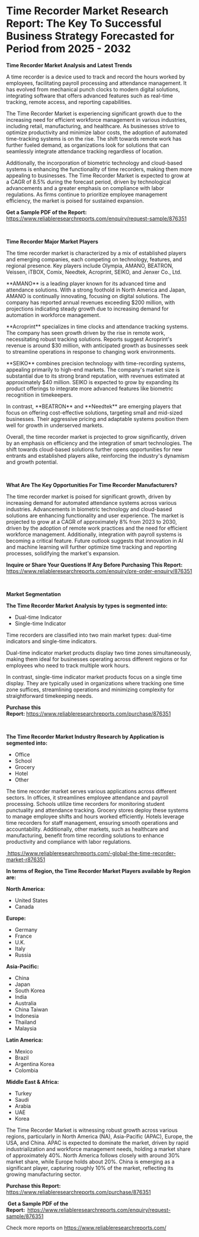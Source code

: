 <p><h1>Time Recorder Market Research Report: The Key To Successful Business Strategy Forecasted for Period from 2025 - 2032</h1></p><p><strong>Time Recorder Market Analysis and Latest Trends</strong></p>
<p><p>A time recorder is a device used to track and record the hours worked by employees, facilitating payroll processing and attendance management. It has evolved from mechanical punch clocks to modern digital solutions, integrating software that offers advanced features such as real-time tracking, remote access, and reporting capabilities.</p><p>The Time Recorder Market is experiencing significant growth due to the increasing need for efficient workforce management in various industries, including retail, manufacturing, and healthcare. As businesses strive to optimize productivity and minimize labor costs, the adoption of automated time-tracking systems is on the rise. The shift towards remote work has further fueled demand, as organizations look for solutions that can seamlessly integrate attendance tracking regardless of location.</p><p>Additionally, the incorporation of biometric technology and cloud-based systems is enhancing the functionality of time recorders, making them more appealing to businesses. The Time Recorder Market is expected to grow at a CAGR of 8.5% during the forecast period, driven by technological advancements and a greater emphasis on compliance with labor regulations. As firms continue to prioritize employee management efficiency, the market is poised for sustained expansion.</p></p>
<p><strong>Get a Sample PDF of the Report:&nbsp;</strong> <a href="https://www.reliableresearchreports.com/enquiry/request-sample/876351?utm_campaign=2606&utm_medium=2&utm_source=Github&utm_content=ia&utm_term=21032025&utm_id=time-recorder">https://www.reliableresearchreports.com/enquiry/request-sample/876351</a></p>
<p>&nbsp;</p>
<p><strong>Time Recorder Major Market Players</strong></p>
<p><p>The time recorder market is characterized by a mix of established players and emerging companies, each competing on technology, features, and regional presence. Key players include Olympia, AMANO, BEATRON, Veissen, iTBOX, Comix, Needtek, Acroprint, SEIKO, and Jenxer Co., Ltd.</p><p>**AMANO** is a leading player known for its advanced time and attendance solutions. With a strong foothold in North America and Japan, AMANO is continually innovating, focusing on digital solutions. The company has reported annual revenues exceeding $200 million, with projections indicating steady growth due to increasing demand for automation in workforce management.</p><p>**Acroprint** specializes in time clocks and attendance tracking systems. The company has seen growth driven by the rise in remote work, necessitating robust tracking solutions. Reports suggest Acroprint's revenue is around $30 million, with anticipated growth as businesses seek to streamline operations in response to changing work environments.</p><p>**SEIKO** combines precision technology with time-recording systems, appealing primarily to high-end markets. The company's market size is substantial due to its strong brand reputation, with revenues estimated at approximately $40 million. SEIKO is expected to grow by expanding its product offerings to integrate more advanced features like biometric recognition in timekeepers.</p><p>In contrast, **BEATRON** and **Needtek** are emerging players that focus on offering cost-effective solutions, targeting small and mid-sized businesses. Their aggressive pricing and adaptable systems position them well for growth in underserved markets.</p><p>Overall, the time recorder market is projected to grow significantly, driven by an emphasis on efficiency and the integration of smart technologies. The shift towards cloud-based solutions further opens opportunities for new entrants and established players alike, reinforcing the industry's dynamism and growth potential.</p></p>
<p>&nbsp;</p>
<p><strong>What Are The Key Opportunities For Time Recorder Manufacturers?</strong></p>
<p><p>The time recorder market is poised for significant growth, driven by increasing demand for automated attendance systems across various industries. Advancements in biometric technology and cloud-based solutions are enhancing functionality and user experience. The market is projected to grow at a CAGR of approximately 8% from 2023 to 2030, driven by the adoption of remote work practices and the need for efficient workforce management. Additionally, integration with payroll systems is becoming a critical feature. Future outlook suggests that innovation in AI and machine learning will further optimize time tracking and reporting processes, solidifying the market's expansion.</p></p>
<p><strong>Inquire or Share Your Questions If Any Before Purchasing This Report:</strong> <a href="https://www.reliableresearchreports.com/enquiry/pre-order-enquiry/876351?utm_campaign=2606&utm_medium=2&utm_source=Github&utm_content=ia&utm_term=21032025&utm_id=time-recorder">https://www.reliableresearchreports.com/enquiry/pre-order-enquiry/876351</a></p>
<p>&nbsp;</p>
<p><strong>Market Segmentation</strong></p>
<p><strong>The Time Recorder Market Analysis by types is segmented into:</strong></p>
<p><ul><li>Dual-time Indicator</li><li>Single-time Indicator</li></ul></p>
<p><p>Time recorders are classified into two main market types: dual-time indicators and single-time indicators. </p><p>Dual-time indicator market products display two time zones simultaneously, making them ideal for businesses operating across different regions or for employees who need to track multiple work hours. </p><p>In contrast, single-time indicator market products focus on a single time display. They are typically used in organizations where tracking one time zone suffices, streamlining operations and minimizing complexity for straightforward timekeeping needs.</p></p>
<p><strong>Purchase this Report:&nbsp;</strong><a href="https://www.reliableresearchreports.com/purchase/876351?utm_campaign=2606&utm_medium=2&utm_source=Github&utm_content=ia&utm_term=21032025&utm_id=time-recorder">https://www.reliableresearchreports.com/purchase/876351</a></p>
<p>&nbsp;</p>
<p><strong>The Time Recorder Market Industry Research by Application is segmented into:</strong></p>
<p><ul><li>Office</li><li>School</li><li>Grocery</li><li>Hotel</li><li>Other</li></ul></p>
<p><p>The time recorder market serves various applications across different sectors. In offices, it streamlines employee attendance and payroll processing. Schools utilize time recorders for monitoring student punctuality and attendance tracking. Grocery stores deploy these systems to manage employee shifts and hours worked efficiently. Hotels leverage time recorders for staff management, ensuring smooth operations and accountability. Additionally, other markets, such as healthcare and manufacturing, benefit from time recording solutions to enhance productivity and compliance with labor regulations.</p></p>
<p><a href="https://www.reliableresearchreports.com/-global-the-time-recorder-market-r876351?utm_campaign=2606&utm_medium=2&utm_source=Github&utm_content=ia&utm_term=21032025&utm_id=time-recorder">&nbsp;https://www.reliableresearchreports.com/-global-the-time-recorder-market-r876351</a></p>
<p><strong>In terms of Region, the Time Recorder Market Players available by Region are:</strong></p>
<p>
    <p> <strong> North America: </strong>
        <ul>
            <li>United States</li>
            <li>Canada</li>
        </ul>
        </p> 
    <p> <strong> Europe: </strong>
        <ul>
            <li>Germany</li>
            <li>France</li>
            <li>U.K.</li>
            <li>Italy</li>
            <li>Russia</li>
        </ul>
        </p> 
    <p> <strong> Asia-Pacific: </strong>
        <ul>
            <li>China</li>
            <li>Japan</li>
            <li>South Korea</li>
            <li>India</li>
            <li>Australia</li>
            <li>China Taiwan</li>
            <li>Indonesia</li>
            <li>Thailand</li>
            <li>Malaysia</li>
        </ul>
        </p> 
    <p> <strong> Latin America: </strong>
        <ul>
            <li>Mexico</li>
            <li>Brazil</li>
            <li>Argentina Korea</li>
            <li>Colombia</li>
        </ul>
        </p> 
    <p> <strong> Middle East & Africa: </strong>
        <ul>
            <li>Turkey</li>
            <li>Saudi</li>
            <li>Arabia</li>
            <li>UAE</li>
            <li>Korea</li>
        </ul>
    </p>
    </p>
<p><p>The Time Recorder Market is witnessing robust growth across various regions, particularly in North America (NA), Asia-Pacific (APAC), Europe, the USA, and China. APAC is expected to dominate the market, driven by rapid industrialization and workforce management needs, holding a market share of approximately 40%. North America follows closely with around 30% market share, while Europe holds about 20%. China is emerging as a significant player, capturing roughly 10% of the market, reflecting its growing manufacturing sector.</p></p>
<p><strong>Purchase this Report: </strong><a href="https://www.reliableresearchreports.com/purchase/876351?utm_campaign=2606&utm_medium=2&utm_source=Github&utm_content=ia&utm_term=21032025&utm_id=time-recorder">https://www.reliableresearchreports.com/purchase/876351</a></p>
<p>&nbsp;<strong>Get a Sample PDF of the Report:&nbsp;&nbsp;</strong><a href="https://www.reliableresearchreports.com/enquiry/request-sample/876351?utm_campaign=2606&utm_medium=2&utm_source=Github&utm_content=ia&utm_term=21032025&utm_id=time-recorder">https://www.reliableresearchreports.com/enquiry/request-sample/876351</a></p>
<p><strong></strong></p>
<p>Check more reports on <a href="https://www.reliableresearchreports.com/?utm_campaign=2606&utm_medium=2&utm_source=Github&utm_content=ia&utm_term=21032025&utm_id=time-recorder">https://www.reliableresearchreports.com/</a></p>